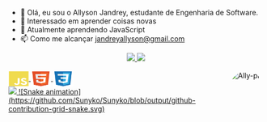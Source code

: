 - 👋 Olá, eu sou o Allyson Jandrey, estudante de Engenharia de Software.
- 👀 Interessado em aprender coisas novas 
- 🌱 Atualmente aprendendo JavaScript
- 📫 Como me alcançar jandreyallyson@gmail.com

<div align="center">
  <a href="https://github.com/Sunyko">
  <img height="180em" src="https://github-readme-stats.vercel.app/api?username=Sunyko&show_icons=true&theme=dark&include_all_commits=true&count_private=true"/>
  <img height="180em" src="https://github-readme-stats.vercel.app/api/top-langs/?username=Sunyko&layout=compact&langs_count=7&theme=dark"/>
</div>
  
  <div style="display: inline_block"><br>
  <img align="center" alt="Ally-Js" height="30" width="40" src="https://raw.githubusercontent.com/devicons/devicon/master/icons/javascript/javascript-plain.svg">
  <img align="center" alt="Ally-HTML" height="30" width="40" src="https://raw.githubusercontent.com/devicons/devicon/master/icons/html5/html5-original.svg">
  <img align="center" alt="Ally-CSS" height="30" width="40" src="https://raw.githubusercontent.com/devicons/devicon/master/icons/css3/css3-original.svg">
  <img align="right" alt="Ally-pic" height="150" style="border-radius:50px;" src="https://www.google.com/url?sa=i&url=https%3A%2F%2Fanimesher.com%2Fentry%2F5-centimeters-per-second-hand-type-1055589%2F&psig=AOvVaw0ON7axahXdXt1mbHMUx6wt&ust=1651723889637000&source=images&cd=vfe&ved=0CAwQjRxqFwoTCPDk4pD9xPcCFQAAAAAdAAAAABAc">
</div>
  <a href = "mailto:contatorafaballerini@gmail.com"><img src="https://img.shields.io/badge/-Gmail-%23333?style=for-the-badge&logo=gmail&logoColor=white" target="_blank">
  ![Snake animation](https://github.com/Sunyko/Sunyko/blob/output/github-contribution-grid-snake.svg)
  </a>
